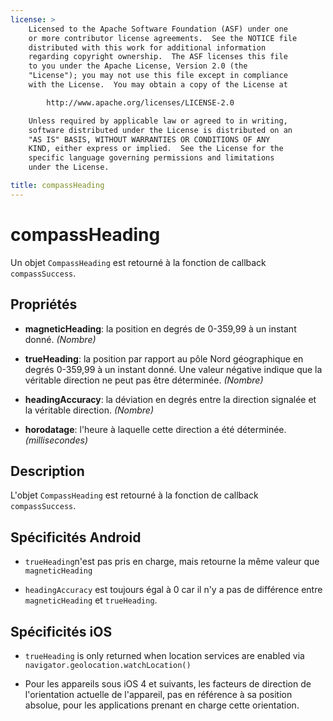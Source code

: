 ```yaml
---
license: >
    Licensed to the Apache Software Foundation (ASF) under one
    or more contributor license agreements.  See the NOTICE file
    distributed with this work for additional information
    regarding copyright ownership.  The ASF licenses this file
    to you under the Apache License, Version 2.0 (the
    "License"); you may not use this file except in compliance
    with the License.  You may obtain a copy of the License at

        http://www.apache.org/licenses/LICENSE-2.0

    Unless required by applicable law or agreed to in writing,
    software distributed under the License is distributed on an
    "AS IS" BASIS, WITHOUT WARRANTIES OR CONDITIONS OF ANY
    KIND, either express or implied.  See the License for the
    specific language governing permissions and limitations
    under the License.

title: compassHeading
---
```


# compassHeading

Un objet `CompassHeading` est retourné à la fonction de callback `compassSuccess`.

## Propriétés

*   **magneticHeading**: la position en degrés de 0-359,99 à un instant donné. *(Nombre)*

*   **trueHeading**: la position par rapport au pôle Nord géographique en degrés 0-359,99 à un instant donné. Une valeur négative indique que la véritable direction ne peut pas être déterminée. *(Nombre)*

*   **headingAccuracy**: la déviation en degrés entre la direction signalée et la véritable direction. *(Nombre)*

*   **horodatage**: l'heure à laquelle cette direction a été déterminée. *(millisecondes)*

## Description

L'objet `CompassHeading` est retourné à la fonction de callback `compassSuccess`.

## Spécificités Android

*   `trueHeading`n'est pas pris en charge, mais retourne la même valeur que `magneticHeading`

*   `headingAccuracy` est toujours égal à 0 car il n'y a pas de différence entre `magneticHeading` et `trueHeading`.

## Spécificités iOS

*   `trueHeading` is only returned when location services are enabled via `navigator.geolocation.watchLocation()`

*   Pour les appareils sous iOS 4 et suivants, les facteurs de direction de l'orientation actuelle de l'appareil, pas en référence à sa position absolue, pour les applications prenant en charge cette orientation.
